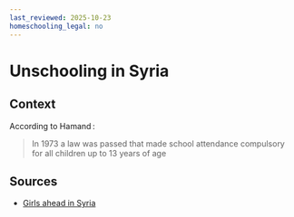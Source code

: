 ```yaml
---
last_reviewed: 2025-10-23
homeschooling_legal: no
---
```

# Unschooling in Syria

## Context

According to Hamand :

>  In 1973 a law was passed that made school attendance compulsory for all children up to 13 years of age

## Sources

- [Girls ahead in Syria](https://pubmed.ncbi.nlm.nih.gov/12318179/)
